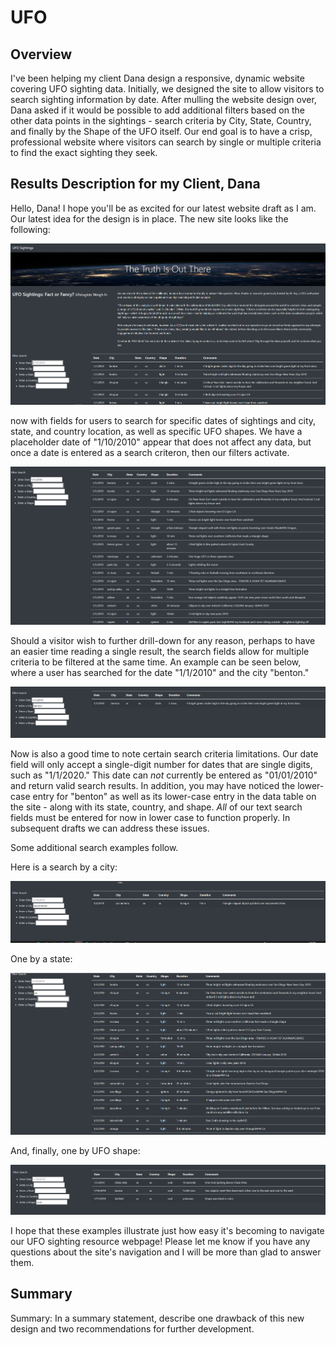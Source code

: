 # UFO

## Overview

I've been helping my client Dana design a responsive, dynamic website covering UFO sighting data. Initially, we designed the site to allow visitors to search sighting information by date. After mulling the website design over, Dana asked if it would be possible to add additional filters based on the other data points in the sightings - search criteria by City, State, Country, and finally by the Shape of the UFO itself. Our end goal is to have a crisp, professional website where visitors can search by single or multiple criteria to find the exact sighting they seek. 

## Results Description for my Client, Dana

Hello, Dana! I hope you'll be as excited for our latest website draft as I am. Our latest idea for the design is in place. The new site looks like the following:

![](/Resources/default_view.PNG)

now with fields for users to search for specific dates of sightings and city, state, and country location, as well as specific UFO shapes. We have a placeholder date of "1/10/2010" appear that does not affect any data, but once a date is entered as a search criteron, then our filters activate. 

![](/Resources/filter_date.PNG)

Should a visitor wish to further drill-down for any reason, perhaps to have an easier time reading a single result, the search fields allow for multiple criteria to be filtered at the same time. An example can be seen below, where a user has searched for the date "1/1/2010" and the city "benton."

![](/Resources/filter_date_city.PNG)

Now is also a good time to note certain search criteria limitations. Our date field will only accept a single-digit number for dates that are single digits, such as "1/1/2020." This date can *not* currently be entered as "01/01/2010" and return valid search results. In addition, you may have noticed the lower-case entry for "benton" as well as its lower-case entry in the data table on the site - along with its state, country, and shape. *All* of our text search fields must be entered for now in lower case to function properly. In subsequent drafts we can address these issues. 

Some additional search examples follow.


Here is a search by a city:

![](/Resources/filter_city.PNG)

One by a state:

![](/Resources/filter_state.PNG)

And, finally, one by UFO shape:

![](/Resources/filter_shape.PNG)

I hope that these examples illustrate just how easy it's becoming to navigate our UFO sighting resource webpage! Please let me know if you have any questions about the site's navigation and I will be more than glad to answer them. 

## Summary

Summary: In a summary statement, describe one drawback of this new design and two recommendations for further development.
